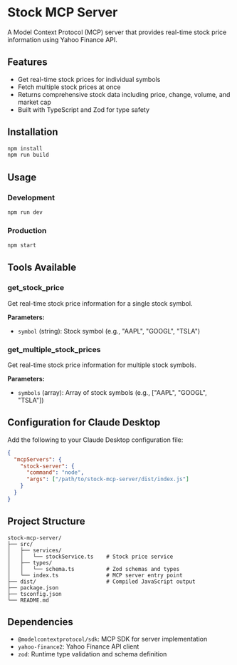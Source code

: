 # Stock MCP Server

A Model Context Protocol (MCP) server that provides real-time stock price information using Yahoo Finance API.

## Features

- Get real-time stock prices for individual symbols
- Fetch multiple stock prices at once
- Returns comprehensive stock data including price, change, volume, and market cap
- Built with TypeScript and Zod for type safety

## Installation

```bash
npm install
npm run build
```

## Usage

### Development
```bash
npm run dev
```

### Production
```bash
npm start
```

## Tools Available

### get_stock_price
Get real-time stock price information for a single stock symbol.

**Parameters:**
- `symbol` (string): Stock symbol (e.g., "AAPL", "GOOGL", "TSLA")

### get_multiple_stock_prices
Get real-time stock price information for multiple stock symbols.

**Parameters:**
- `symbols` (array): Array of stock symbols (e.g., ["AAPL", "GOOGL", "TSLA"])

## Configuration for Claude Desktop

Add the following to your Claude Desktop configuration file:

```json
{
  "mcpServers": {
    "stock-server": {
      "command": "node",
      "args": ["/path/to/stock-mcp-server/dist/index.js"]
    }
  }
}
```

## Project Structure

```
stock-mcp-server/
├── src/
│   ├── services/
│   │   └── stockService.ts    # Stock price service
│   ├── types/
│   │   └── schema.ts          # Zod schemas and types
│   └── index.ts               # MCP server entry point
├── dist/                      # Compiled JavaScript output
├── package.json
├── tsconfig.json
└── README.md
```

## Dependencies

- `@modelcontextprotocol/sdk`: MCP SDK for server implementation
- `yahoo-finance2`: Yahoo Finance API client
- `zod`: Runtime type validation and schema definition